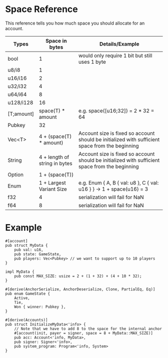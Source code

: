 # Space Reference

This reference tells you how much space you should allocate for an account.

| Types           | Space in bytes                    | Details/Example    
| --------------- | --------------------              | ----------- 
| bool            | 1                                 | would only require 1 bit but still uses 1 byte
| u8/i8           | 1                                 |
| u16/i16         | 2                                 |
| u32/i32         | 4                                 |
| u64/i64         | 8                                 |
| u128/i128       | 16                                |
| [T;amount]      | space(T) * amount                 | e.g. space([u16;32]) = 2 * 32 = 64
| Pubkey          | 32                                |
| Vec\<T>         | 4 + (space(T) * amount)           | Account size is fixed so account should be initialized with sufficient space from the beginning
| String          | 4 + length of string in bytes     | Account size is fixed so account should be initialized with sufficient space from the beginning
| Option<T>       | 1 + (space(T))                    | 
| Enum            | 1 + Largest Variant Size          | e.g. Enum { A, B { val: u8 }, C { val: u16 } } -> 1 + space(u16) = 3
| f32             | 4                                 | serialization will fail for NaN
| f64             | 8                                 | serialization will fail for NaN

# Example
```rust,ignore
#[account]
pub struct MyData {
    pub val: u16,
    pub state: GameState,
    pub players: Vec<Pubkey> // we want to support up to 10 players
}

impl MyData {
    pub const MAX_SIZE: usize = 2 + (1 + 32) + (4 + 10 * 32);
}

#[derive(AnchorSerialize, AnchorDeserialize, Clone, PartialEq, Eq)]
pub enum GameState {
    Active,
    Tie,
    Won { winner: Pubkey },
}

#[derive(Accounts)]
pub struct InitializeMyData<'info> {
    // Note that we have to add 8 to the space for the internal anchor
    #[account(init, payer = signer, space = 8 + MyData::MAX_SIZE)]
    pub acc: Account<'info, MyData>,
    pub signer: Signer<'info>,
    pub system_program: Program<'info, System>
}
```
